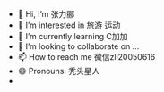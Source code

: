 - 👋 Hi, I’m 张力郦
- 👀 I’m interested in 旅游 运动
- 🌱 I’m currently learning C加加
- 💞️ I’m looking to collaborate on ...
- 📫 How to reach me 微信zll20050616
- 😄 Pronouns: 秃头星人
- 

<!---
6555344445/6555344445 is a ✨ special ✨ repository because its `README.md` (this file) appears on your GitHub profile.
You can click the Preview link to take a look at your changes.
--->
